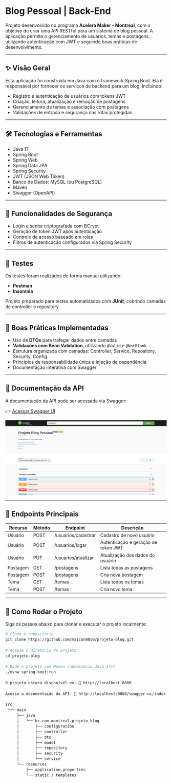 # Blog Pessoal | Back-End

Projeto desenvolvido no programa **Acelera Maker - Montreal**, com o objetivo de criar uma API RESTful para um sistema de blog pessoal. A aplicação permite o gerenciamento de usuários, temas e postagens, utilizando autenticação com JWT e seguindo boas práticas de desenvolvimento.

---

## ✨ Visão Geral

Esta aplicação foi construída em Java com o framework Spring Boot. Ela é responsável por fornecer os serviços de backend para um blog, incluindo:

- Registro e autenticação de usuários com tokens JWT
- Criação, leitura, atualização e remoção de postagens
- Gerenciamento de temas e associação com postagens
- Validações de entrada e segurança nas rotas protegidas

---

## 🛠️ Tecnologias e Ferramentas

- Java 17
- Spring Boot
- Spring Web
- Spring Data JPA
- Spring Security
- JWT (JSON Web Token)
- Banco de Dados: MySQL (ou PostgreSQL)
- Maven
- Swagger (OpenAPI)

---

## 🔐 Funcionalidades de Segurança

- Login e senha criptografada com BCrypt
- Geração de token JWT após autenticação
- Controle de acesso baseado em roles
- Filtros de autenticação configurados via Spring Security

---

## 🧪 Testes

Os testes foram realizados de forma manual utilizando:

- **Postman**
- **Insomnia**

Projeto preparado para testes automatizados com **JUnit**, cobrindo camadas de controller e repository.

---

## 🧰 Boas Práticas Implementadas

- Uso de **DTOs** para trafegar dados entre camadas
- **Validações com Bean Validation**, utilizando `@Valid` e `@NotBlank`
- Estrutura organizada com camadas: Controller, Service, Repository, Security, Config
- Princípios de responsabilidade única e injeção de dependência
- Documentação interativa com Swagger

---

## 📘 Documentação da API

A documentação da API pode ser acessada via Swagger:

👉 [Acessar Swagger UI](http://localhost:8080/swagger-ui/index.html#/)

![img.png](img.png)

---

## 📌 Endpoints Principais

| Recurso   | Método | Endpoint                        | Descrição                            |
|-----------|--------|----------------------------------|----------------------------------------|
| Usuário   | POST   | /usuarios/cadastrar             | Cadastro de novo usuário              |
| Usuário   | POST   | /usuarios/logar                 | Autenticação e geração de token JWT   |
| Usuário   | PUT    | /usuarios/atualizar             | Atualização dos dados do usuário      |
| Postagem  | GET    | /postagens                      | Lista todas as postagens              |
| Postagem  | POST   | /postagens                      | Cria nova postagem                    |
| Tema      | GET    | /temas                          | Lista todos os temas                 |
| Tema      | POST   | /temas                          | Cria novo tema                       |

---

## 🚀 Como Rodar o Projeto

Siga os passos abaixo para clonar e executar o projeto localmente:

```bash
# Clone o repositório
git clone https://github.com/maicon8850/projeto-blog.git

# Acesse o diretório do projeto
cd projeto-blog

# Rode o projeto com Maven (necessário Java 17+)
./mvnw spring-boot:run

O projeto estará disponível em: 📍 http://localhost:8080

Acesse a documentação da API: 📘 http://localhost:8080/swagger-ui/index.html

src
 └── main
     ├── java
     │   └── br.com.montreal.projeto_blog
     │       ├── configuration
     │       ├── controller
     │       ├── dto
     │       ├── model
     │       ├── repository
     │       ├── security
     │       └── service
     └── resources
         ├── application.properties
         └── static / templates
